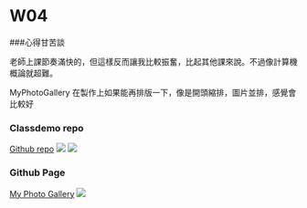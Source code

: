 # W04

###心得甘苦談

老師上課節奏滿快的，但這樣反而讓我比較振奮，比起其他課來說。不過像計算機概論就超難。

MyPhotoGallery 在製作上如果能再排版一下，像是開頭縮排，圖片並排，感覺會比較好

### Classdemo repo

[Github repo](https://github.com/sam30606/1101-classdemo-209100766)
![](https://i.imgur.com/A9TpGZo.png)
![](https://i.imgur.com/tL1QHZ7.png)

### Github Page

[My Photo Gallery](https://sam30606.github.io/1101-classdemo-209100766/self-learning/MyPhotoGallery.html)
![](https://i.imgur.com/DzxySTY.png)
